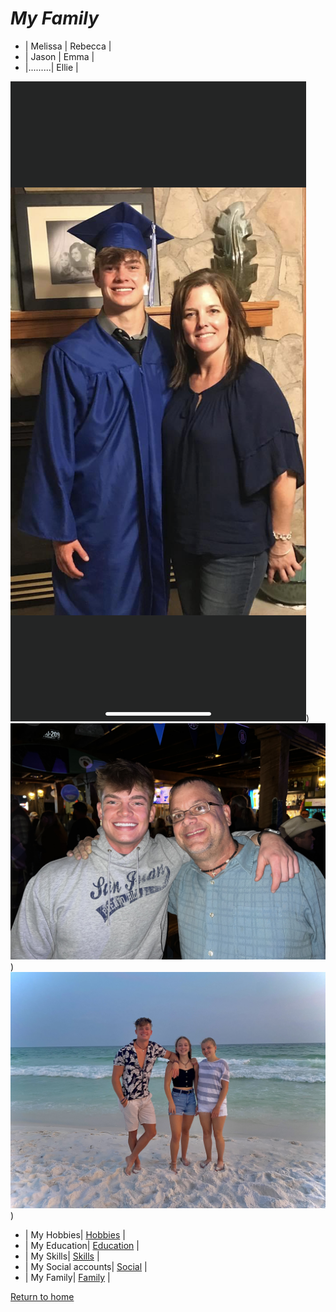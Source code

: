 # *My Family*


* | Melissa | Rebecca  |
* | Jason   | Emma     |
* |.........| Ellie    |

![Picture of Mom and I](https://github.com/Elijah-Robinson/IT1000/blob/main/New%20folder/IMG_5715.PNG))
![Picture of Dad and I](https://github.com/Elijah-Robinson/IT1000/blob/main/New%20folder/IMG_6414.jpg))
![Picture of Sisters and I](https://github.com/Elijah-Robinson/IT1000/blob/main/New%20folder/IMG_8422.jpg))

* | My Hobbies| [Hobbies](./Hobbies.md) |
* | My Education| [Education](./Education.md) |
* | My Skills| [Skills](./Skills.md) |
* | My Social accounts| [Social](./Social.md) |
* | My Family| [Family](./Family.md) |

[Return to home](./README.md)

